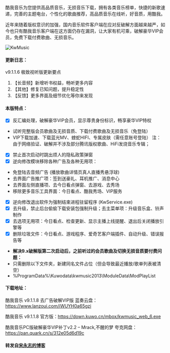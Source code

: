 酷我音乐为您提供高品质音乐，无损音乐下载，拥有各类音乐榜单，快捷的新歌速递，完善的主题电台，个性化的歌曲推荐，高品质音乐在线听，好音质，用酷我。  
  
近年来随着版权意识的加强，国内音乐软件客户端在应对反破解方面越来越严，如今也只有酷我音乐客户端在这方面仍存在漏洞，让大家有机可乘，破解豪华VIP会员，免费下载付费歌曲、无损音乐。  
  
![KwMusic](https://github.com/zbccyw/zbccyw.github.io/assets/175001413/72d7dcb7-fd81-4d69-8299-49706a4b9f78)

#### 更新日志：
v9.1.1.6 极致视听版更新要点
1. 【长音频】新增听书权益，畅听更多内容
2. 【其他】修复已知问题，提升稳定性
3. 【反馈】更多界面及细节优化等你来发现

#### 本版特点：

- [x] 反汇编处理，破解豪华VIP会员，显示尊贵身份标识，畅享豪华VIP特权
- 试听完整版会员歌曲及无损音质、下载付费歌曲及无损音乐（免登陆）
- VIP下载加速、下载蓝光MV、蝰蛇HIFI、专属皮肤（需任意账号登陆）
注：由于网络验证、破解并不涉及部分腾讯版权歌曲、HiFi发烧音乐专辑；
  
- [x] 禁止首次启动时跳出烦人的隐私政策弹窗
- [x] 逆向修改模块移除各种广告及各种无用项：
- 免登陆去音频广告 (播放歌曲详情页真人直播秀悬浮球)
- 去界面广告推广项：签到送豪礼、耳机推广、消息中心
- 去界面左侧直播项、去今日看点弹窗、去游戏、去秀场
- 移除更多音乐工具界面：今日看点、酷我秀场、VIP服务
- [x] 逆向修改退出软件为强制结束进程驻留程序 (KwService.exe)
- [x] 去升级，禁止后台偷偷下载安装包强制升级；去主菜单项：升级音乐盒、铃声制作
- [x] 去选项无用项：今日看点、检查更新、显示主播上线提醒、退出后关闭播放引擎等
- [x] 删除垃圾文件：今日看点、游戏程序、爱奇艺客户端插件、自动升级、错误报告等
- **解决9.x破解版第二次启动后，之前听过的会员歌曲及切换无损音质要付费问题：**
- 只需删除以下文件夹，新建同名文件占位（但会导致最近播放/歌单列表被清空）
- %ProgramData%\Kuwodata\kwmusic2013\ModuleData\ModPlayList

#### 下载地址：
酷我音乐 v9.1.1.8 去广告破解VIP版
蓝奏云盘：https://www.lanzoui.com/iWUYH0a65gzi
  
酷我音乐 v9.1.1.8 官方版：https://down.kuwo.cn/mbox/kwmusic_web_6.exe
  
酷我音乐PC版破解豪华VIP补丁v2.2 – Mrack,不醒的梦
夸克网盘：https://pan.quark.cn/s/312e05d6d19c

#### 转发自[宋永志的博客](http://www.songyongzhi.com/)